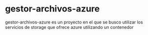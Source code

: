 # gestor-archivos-azure
gestor-archivos-azure es un proyecto en el que se busco utilizar los servicios de storage que ofrece azure utilizando un contenedor 
